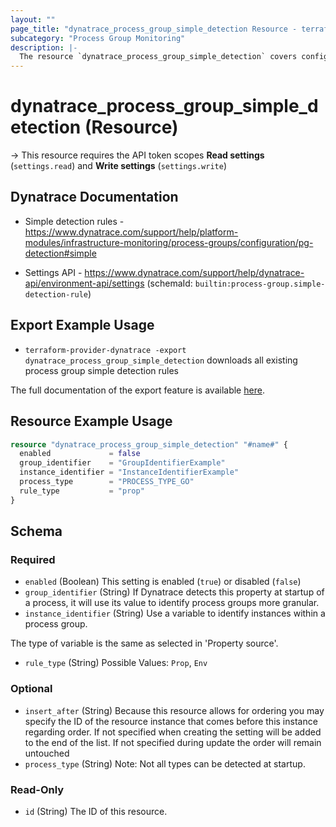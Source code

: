 ```yaml
---
layout: ""
page_title: "dynatrace_process_group_simple_detection Resource - terraform-provider-dynatrace"
subcategory: "Process Group Monitoring"
description: |-
  The resource `dynatrace_process_group_simple_detection` covers configuration for process group simple detection rules
---
```


# dynatrace_process_group_simple_detection (Resource)

-> This resource requires the API token scopes **Read settings** (`settings.read`) and **Write settings** (`settings.write`)

## Dynatrace Documentation

- Simple detection rules - https://www.dynatrace.com/support/help/platform-modules/infrastructure-monitoring/process-groups/configuration/pg-detection#simple

- Settings API - https://www.dynatrace.com/support/help/dynatrace-api/environment-api/settings (schemaId: `builtin:process-group.simple-detection-rule`)

## Export Example Usage

- `terraform-provider-dynatrace -export dynatrace_process_group_simple_detection` downloads all existing process group simple detection rules

The full documentation of the export feature is available [here](https://registry.terraform.io/providers/dynatrace-oss/dynatrace/latest/docs/guides/export-v2).

## Resource Example Usage

```terraform
resource "dynatrace_process_group_simple_detection" "#name#" {
  enabled             = false
  group_identifier    = "GroupIdentifierExample"
  instance_identifier = "InstanceIdentifierExample"
  process_type        = "PROCESS_TYPE_GO"
  rule_type           = "prop"
}
```

<!-- schema generated by tfplugindocs -->
## Schema

### Required

- `enabled` (Boolean) This setting is enabled (`true`) or disabled (`false`)
- `group_identifier` (String) If Dynatrace detects this property at startup of a process, it will use its value to identify process groups more granular.
- `instance_identifier` (String) Use a variable to identify instances within a process group.

The type of variable is the same as selected in 'Property source'.
- `rule_type` (String) Possible Values: `Prop`, `Env`

### Optional

- `insert_after` (String) Because this resource allows for ordering you may specify the ID of the resource instance that comes before this instance regarding order. If not specified when creating the setting will be added to the end of the list. If not specified during update the order will remain untouched
- `process_type` (String) Note: Not all types can be detected at startup.

### Read-Only

- `id` (String) The ID of this resource.
 